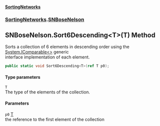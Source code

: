 #### [SortingNetworks](./index.md 'index')
### [SortingNetworks](./SortingNetworks.md 'SortingNetworks').[SNBoseNelson](./SortingNetworks-SNBoseNelson.md 'SortingNetworks.SNBoseNelson')
## SNBoseNelson.Sort6Descending&lt;T&gt;(T) Method
Sorts a collection of 6 elements in descending order using the [System.IComparable&lt;&gt;](https://docs.microsoft.com/en-us/dotnet/api/System.IComparable-1 'System.IComparable`1') generic  
interface implementation of each element.  
```csharp
public static void Sort6Descending<T>(ref T p0);
```
#### Type parameters
<a name='SortingNetworks-SNBoseNelson-Sort6Descending-T-(T)-T'></a>
`T`  
The type of the elements of the collection.  
  
#### Parameters
<a name='SortingNetworks-SNBoseNelson-Sort6Descending-T-(T)-p0'></a>
`p0` [T](#SortingNetworks-SNBoseNelson-Sort6Descending-T-(T)-T 'SortingNetworks.SNBoseNelson.Sort6Descending&lt;T&gt;(T).T')  
the reference to the first element of the collection  
  
